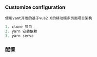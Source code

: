 ### Customize configuration
`使用vant开发的基于vue2.0的移动端多页面项目架构`
```js
1. clone 项目
2. yarn 安装依赖
3. yarn serve
```
### 配置
